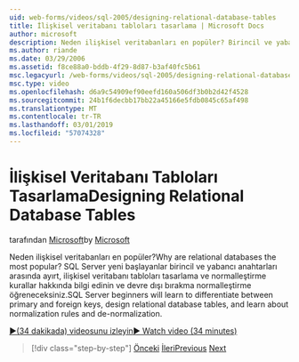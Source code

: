 ```yaml
---
uid: web-forms/videos/sql-2005/designing-relational-database-tables
title: İlişkisel veritabanı tabloları tasarlama | Microsoft Docs
author: microsoft
description: Neden ilişkisel veritabanları en popüler? Birincil ve yabancı anahtarlar arasında tasarım ilişkisel veritabanı ayırt etmek SQL Server yeni başlayanlar öğreneceksiniz...
ms.author: riande
ms.date: 03/29/2006
ms.assetid: f8ce88a0-bddb-4f29-8d87-b3af40fc5b61
msc.legacyurl: /web-forms/videos/sql-2005/designing-relational-database-tables
msc.type: video
ms.openlocfilehash: d6a9c54909ef90eefd160a506df3b0b2d42f4528
ms.sourcegitcommit: 24b1f6decbb17bb22a45166e5fdb0845c65af498
ms.translationtype: MT
ms.contentlocale: tr-TR
ms.lasthandoff: 03/01/2019
ms.locfileid: "57074328"
---
```

<a name="designing-relational-database-tables"></a><span data-ttu-id="0f86c-104">İlişkisel Veritabanı Tabloları Tasarlama</span><span class="sxs-lookup"><span data-stu-id="0f86c-104">Designing Relational Database Tables</span></span>
====================
<span data-ttu-id="0f86c-105">tarafından [Microsoft](https://github.com/microsoft)</span><span class="sxs-lookup"><span data-stu-id="0f86c-105">by [Microsoft](https://github.com/microsoft)</span></span>

<span data-ttu-id="0f86c-106">Neden ilişkisel veritabanları en popüler?</span><span class="sxs-lookup"><span data-stu-id="0f86c-106">Why are relational databases the most popular?</span></span> <span data-ttu-id="0f86c-107">SQL Server yeni başlayanlar birincil ve yabancı anahtarları arasında ayırt, ilişkisel veritabanı tabloları tasarlama ve normalleştirme kurallar hakkında bilgi edinin ve devre dışı bırakma normalleştirme öğreneceksiniz.</span><span class="sxs-lookup"><span data-stu-id="0f86c-107">SQL Server beginners will learn to differentiate between primary and foreign keys, design relational database tables, and learn about normalization rules and de-normalization.</span></span>

[<span data-ttu-id="0f86c-108">&#9654;(34 dakikada) videosunu izleyin</span><span class="sxs-lookup"><span data-stu-id="0f86c-108">&#9654; Watch video (34 minutes)</span></span>](https://channel9.msdn.com/Blogs/ASP-NET-Site-Videos/designing-relational-database-tables)

> [!div class="step-by-step"]
> <span data-ttu-id="0f86c-109">[Önceki](more-about-column-data-types-and-other-properties.md)
> [İleri](manipulating-database-data.md)</span><span class="sxs-lookup"><span data-stu-id="0f86c-109">[Previous](more-about-column-data-types-and-other-properties.md)
[Next](manipulating-database-data.md)</span></span>
